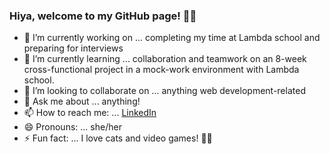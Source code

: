 ### Hiya, welcome to my GitHub page! 🐱‍👓


- 🔭 I’m currently working on ... completing my time at Lambda school and preparing for interviews
- 🌱 I’m currently learning ... collaboration and teamwork on an 8-week cross-functional project in a mock-work environment with Lambda school.
- 👯 I’m looking to collaborate on ... anything web development-related
- 💬 Ask me about ... anything!
- 📫 How to reach me: ... [LinkedIn](https://www.linkedin.com/in/lyndsiwilliams/)
- 😄 Pronouns: ... she/her
- ⚡ Fun fact: ... I love cats and video games! 🐱‍💻

